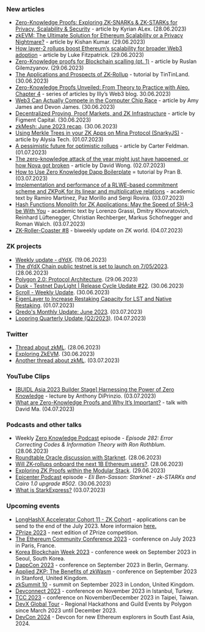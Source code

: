 ### New articles 
* [Zero-Knowledge Proofs: Exploring ZK-SNARKs & ZK-STARKs for Privacy, Scalability & Security](https://cryptotvplus.com/2023/06/zkproofs-exploring-zk-snarks-zk-starks-for-privacy-scalability-security/) - article by Kyrian ALex. (28.06.2023)
* [zkEVM: The Ultimate Solution for Ethereum Scalability or a Privacy Nightmare?](https://medium.com/coinmonks/zkevm-the-ultimate-solution-for-ethereum-scalability-or-a-privacy-nightmare-4f4178486b02) - article by Kishan Kumar. (29.06.2023)
* [How layer-2 rollups boost Ethereum’s scalability for broader Web3 adoption](https://e27.co/how-layer-2-rollups-boost-ethereums-scalability-for-broader-web3-adoption-20230626/) - article by Luke Fitzpatrick. (29.06.2023)
* [Zero-Knowledge proofs for Blockchain scalling (pt. 1)](https://medium.com/@ruslangm/zero-knowledge-proofs-for-blockchain-scalling-pt-1-d4f9948e2270) - article by Ruslan Gilemzyanov. (29.06.2023)
* [The Applications and Prospects of ZK-Rollup](https://medium.com/@tintin.land2021/the-applications-and-prospects-of-zk-rollup-37239a377aaf) - tutorial by TinTinLand. (30.06.2023)
* [Zero-Knowledge Proofs Unveiled: From Theory to Practice with Aleo. Chapter 4](https://web3illy.medium.com/zero-knowledge-proofs-unveiled-from-theory-to-practice-with-aleo-31f950e9cbf9) - series of articles by Illy’s Web3 blog. 30.06.2023)
* [Web3 Can Actually Compete in the Computer Chip Race](https://www.coindesk.com/consensus-magazine/2023/06/30/web3-can-actually-compete-in-the-computer-chip-race/) - article by Amy James and Devon James. (30.06.2023)
* [Decentralized Proving, Proof Markets, and ZK Infrastructure](https://figmentcapital.medium.com/decentralized-proving-proof-markets-and-zk-infrastructure-f4cce2c58596) - article by Figment Capital. (30.06.2023)
* [zkMesh: June 2023 recap](https://zkmesh.substack.com/p/zkmesh-june-2023-recap). (30.06.2023)
* [Using Merkle Trees in your ZK Apps on Mina Protocol (SnarkyJS)](https://alysiatech.medium.com/using-merkle-trees-in-your-zk-apps-on-mina-protocol-snarkyjs-20c90cf5c58) - article by Alysia Tech. (01.07.2023)
* [A pessimistic future for optimistic rollups](https://medium.com/@carterfeldman/a-pessimistic-future-for-optimistic-rollups-72a781165da7) - article by Carter Feldman. (01.07.2023)
* [The zero-knowledge attack of the year might just have happened, or how Nova got broken](https://www.zksecurity.xyz/blog/posts/nova-attack/) - article by David Wong. (02.07.2023)
* [How to Use Zero Knowledge Dapp Boilerplate](https://medium.com/@heypran/how-to-use-zero-knowledge-dapp-boilerplate-6da73f6ef8ea) = tutorial by Pran B. (03.07.2023)
* [Implementation and performance of a RLWE-based commitment scheme and ZKPoK for its linear and multiplicative relations](https://eprint.iacr.org/2023/1026.pdf) - academic text by Ramiro Martínez, Paz Morillo and Sergi Rovira. (03.07.2023)
* [Hash Functions Monolith for ZK Applications: May the Speed of SHA-3 be With You](https://eprint.iacr.org/2023/1025.pdf) - academic text by Lorenzo Grassi, Dmitry Khovratovich, Reinhard Lüftenegger, Christian Rechberger, Markus Schofnegger and Roman Walch. (03.07.2023)
* [ZK-Roller-Coaster #8](https://taiko.mirror.xyz/tOUCZgLRV9bKH24bxhahISpdhkQmqVyM-ZX-wMWtqkI) - biweekly update on ZK world. (04.07.2023)

### ZK projects
* [Weekly update - dYdX](https://twitter.com/dydxfoundation/status/1670795915228065796). (19.06.2023) 
* [The dYdX Chain public testnet is set to launch on 7/05/2023](https://dydx.exchange/blog/public-testnet). (28.06.2023)
* [Polygon 2.0: Protocol Architecture](https://polygon.technology/blog/polygon-2-0-protocol-vision-and-architecture?utm_source=twitter&utm_medium=social&utm_content=polygon-2.0-protocol-vision-and-architecture). (29.06.2023)
* [Dusk - Testnet DayLight | Release Cycle Update #22](https://dusk.network/news/release-cycle-update-22/). (30.06.2023)
* [Scroll - Weekly Update](https://twitter.com/Scroll_ZKP/status/1674907862706057216). (30.06.2023)
* [EigenLayer to Increase Restaking Capacity for LST and Native Restaking](https://www.blog.eigenlayer.xyz/eigenlayer-to-increase-restaking-capacity-for-lst-and-native-restaking/). (01.07.2023)
* [Qredo's Monthly Update: June 2023](https://www.qredo.com/blog/qredo-s-monthly-update-june-2023). (03.07.2023)
* [Loopring Quarterly Update (Q2/2023)](https://medium.loopring.io/loopring-quarterly-update-q2-2023-d00b4d9b241b). (04.07.2023)

### Twitter
* [Thread about zkML](https://twitter.com/drCathieSo_eth/status/1674142853579309056). (28.06.2023)
* [Exploring ZkEVM](https://twitter.com/WizardsOfLumos/status/1674666590120603648). (30.06.2023)
* [Another thread about zkML](https://twitter.com/ZKValidator/status/1675791917219471361). (03.07.2023)

### YouTube Clips
* [[BUIDL Asia 2023 Builder Stage] Harnessing the Power of Zero Knowledge](https://www.youtube.com/watch?v=SqLaG13Udz4) - lecture by Anthony DiPrinzio. (03.07.2023)
* [What are Zero-Knowledge Proofs and Why It’s Important?](https://www.youtube.com/watch?v=-vI-bSR0kY8) - talk with David Ma. (04.07.2023)

### Podcasts and other talks
* Weekly [Zero Knowledge Podcast](https://zeroknowledge.fm/282-2/) episode - *Episode 282: Error Correcting Codes & Information Theory with Ron Rothblum*. (28.06.2023) 
* [Roundtable Oracle discussion with Starknet](https://twitter.com/i/spaces/1YpKkgNaOvmKj?s=20). (28.06.2023)
* [Will ZK-rollups onboard the next 1B Ethereum users?](https://twitter.com/KyberNetwork/status/1673294663208570882). (28.06.2023)
* [Exploring ZK Proofs within the Modular Stack](https://twitter.com/CelestiaOrg/status/1674492560587526144). (29.06.2023)
* [Epicenter Podcast](https://www.youtube.com/watch?v=EE-9LO_ZUcU/) episode - *Eli Ben-Sasson: Starknet - zk-STARKs and Cairo 1.0 upgrade #502*. (30.06.2023) 
* [What is StarkExpress?](https://twitter.com/i/spaces/1nAKErLEZlAGL) (03.07.2023)

### Upcoming events
* [LongHashX Accelerator Cohort 11 - ZK Cohort](https://longhashventures.typeform.com/ZKCohort?typeform-source=t.co) - applications can be send to the end of the July 2023. More informaion [here.](https://www.longhash.vc/accelerator/zk-accelerator/)
* [ZPrize 2023](https://www.zprize.io/blog/announcing-zprize-2023) - next edition of ZPrize competition.
* [The Ethereum Community Conference 2023](https://www.ethcc.io/) - conference on July 2023 in Paris, France.
* [Korea Blockchain Week 2023](https://koreablockchainweek.com/) - conference week on September 2023 in Seoul, South Korea. 
* [DappCon 2023](https://www.dappcon.io/#about) - conference on September 2023 in Berlin, Germany.
* [Applied ZKP: The Benefits of zkWasm](https://law.stanford.edu/codex-the-stanford-center-for-legal-informatics/projects/zero-knowledge-cryptography/) - conference on September 2023 in Stanford, United Kingdom.
* [zkSummit 10](https://www.zksummit.com/) - summit on September 2023 in London, United Kingdom.
* [Devconnect 2023](https://devconnect.org/) - conference on November 2023 in Istanbul, Turkey.
* [TCC 2023](https://tcc.iacr.org/2023/) - conference on November/December 2023 in Taipei, Taiwan.
* [DevX Global Tour](https://polygon.technology/blog/polygon-labs-announces-devx-global-tour) - Regional Hackathons and Guild Events by Polygon since March 2023 until December 2023.
* [DevCon 2024](https://devcon.org/) - Devcon for new Ethereum explorers in South East Asia, 2024.
